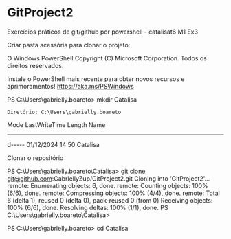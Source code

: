 # GitProject2
Exercícios práticos de git/github por powershell - catalisat6 M1 Ex3



Criar pasta acessória para clonar o projeto:

O Windows PowerShell
Copyright (C) Microsoft Corporation. Todos os direitos reservados.

Instale o PowerShell mais recente para obter novos recursos e aprimoramentos! https://aka.ms/PSWindows

PS C:\Users\gabrielly.boareto> mkdir Catalisa


    Diretório: C:\Users\gabrielly.boareto


Mode                 LastWriteTime         Length Name
----                 -------------         ------ ----
d-----        01/12/2024     14:50                Catalisa


Clonar o repositório

PS C:\Users\gabrielly.boareto\Catalisa> git clone git@github.com:GabriellyZup/GitProject2.git
Cloning into 'GitProject2'...
remote: Enumerating objects: 6, done.
remote: Counting objects: 100% (6/6), done.
remote: Compressing objects: 100% (4/4), done.
remote: Total 6 (delta 1), reused 0 (delta 0), pack-reused 0 (from 0)
Receiving objects: 100% (6/6), done.
Resolving deltas: 100% (1/1), done.
PS C:\Users\gabrielly.boareto\Catalisa>



PS C:\Users\gabrielly.boareto> cd Catalisa
